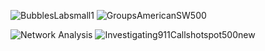 ![BubblesLabsmall1](https://user-images.githubusercontent.com/96799772/147782884-a1f3f90c-6362-41b8-9cef-353f548c607c.png)
![GroupsAmericanSW500](https://user-images.githubusercontent.com/96799772/147713074-d82cc0b0-5e59-40d4-b390-b9d07963ae47.png)


![Network Analysis](https://user-images.githubusercontent.com/96799772/147711093-6eaae2f3-f674-4469-bcb1-58d970fb9ad3.png)
![Investigating911Callshotspot500new](https://user-images.githubusercontent.com/96799772/147711658-d55774f1-f6fd-4e1e-a2a0-adccc2020744.png)


